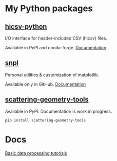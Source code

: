 # My Python packages

## [hicsv-python](https://github.com/shntrnkgw/hicsv)

I/O interface for header-included CSV (hicsv) files. 

Available in PyPI and conda-forge. [Documentation](https://shntrnkgw.github.io/hicsv/)

## [snpl](https://github.com/shntrnkgw/snpl)

Personal utilities & customization of matplotlib. 

Available only in GitHub. [Documentation](https://shntrnkgw.github.io/snpl/)
  
## [scattering-geometry-tools](https://github.com/shntrnkgw/scattering-geometry-tools)

Available in PyPI. Documentation is work in progress. 

    pip install scattering-geometry-tools

# Docs

[Basic data processing tutorials](https://github.com/shntrnkgw/basic-data-processing-tutorials)
